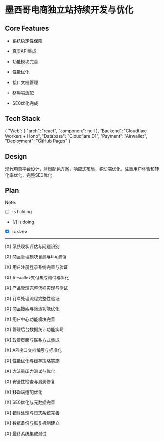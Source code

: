 # 墨西哥电商独立站持续开发与优化

## Core Features

- 系统稳定性保障

- 真实API集成

- 功能模块完善

- 性能优化

- 接口文档管理

- 移动端适配

- SEO优化完成

## Tech Stack

{
  "Web": {
    "arch": "react",
    "component": null
  },
  "Backend": "Cloudflare Workers + Hono",
  "Database": "Cloudflare D1",
  "Payment": "Airwallex",
  "Deployment": "GitHub Pages"
}

## Design

现代电商平台设计，蓝橙配色方案，响应式布局，移动端优化，注重用户体验和转化率优化，完整SEO优化

## Plan

Note: 

- [ ] is holding
- [/] is doing
- [X] is done

---

[X] 系统现状评估与问题识别

[X] 商品管理模块自测与bug修复

[X] 用户注册登录系统完善与验证

[X] Airwallex支付集成测试与优化

[X] 产品管理完整流程实现与测试

[X] 订单处理流程完整性验证

[X] 商品搜索与筛选功能优化

[X] 用户中心功能模块完善

[X] 管理后台数据统计功能实现

[X] 政策页面与联系方式集成

[X] API接口文档编写与标准化

[X] 性能优化与缓存策略实施

[X] 大流量压力测试与优化

[X] 安全性检查与漏洞修复

[X] 移动端适配优化

[X] SEO优化与元数据完善

[X] 错误处理与日志系统完善

[X] 数据备份与恢复机制建立

[X] 最终系统集成测试
